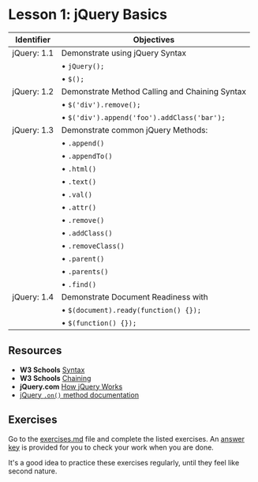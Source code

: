 # Lesson 1: jQuery Basics

Identifier   | Objectives
-------------|------------
jQuery: 1.1  | Demonstrate using jQuery Syntax
             | &bull; `jQuery();`
             | &bull; `$();`
jQuery: 1.2  | Demonstrate Method Calling and Chaining Syntax 
             | &bull; `$('div').remove();`
             | &bull; `$('div').append('foo').addClass('bar');`
jQuery: 1.3  | Demonstrate common jQuery Methods:
             | &bull; `.append()`
             | &bull; `.appendTo()`
             | &bull; `.html()`
             | &bull; `.text()`
             | &bull; `.val()`
             | &bull; `.attr()`
             | &bull; `.remove()`
             | &bull; `.addClass()`
             | &bull; `.removeClass()`
             | &bull; `.parent()`
             | &bull; `.parents()`
             | &bull; `.find()`
jQuery: 1.4  | Demonstrate Document Readiness with
             | &bull; `$(document).ready(function() {});`
             | &bull; `$(function() {});`

## Resources

- __W3 Schools__ [Syntax](http://www.w3schools.com/jquery/jquery_syntax.asp)
- __W3 Schools__ [Chaining](http://www.w3schools.com/jquery/jquery_chaining.asp)
- __jQuery.com__ [How jQuery Works](http://learn.jquery.com/about-jquery/how-jquery-works/)
- [jQuery `.on()` method documentation](https://api.jquery.com/on/)

## Exercises

Go to the [exercises.md](exercises.md) file and complete the listed exercises. An [answer key](answers.js) is provided for you to check your work when you are done. 

It's a good idea to practice these exercises regularly, until they feel like second nature.
